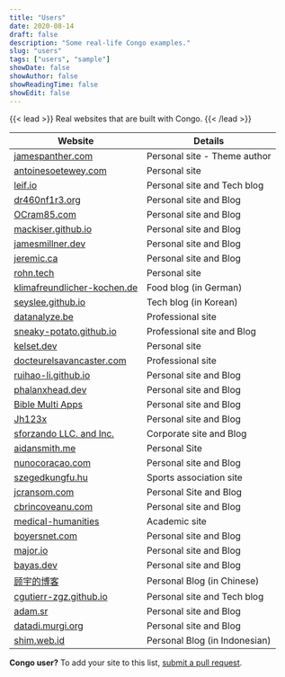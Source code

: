 ```yaml
---
title: "Users"
date: 2020-08-14
draft: false
description: "Some real-life Congo examples."
slug: "users"
tags: ["users", "sample"]
showDate: false
showAuthor: false
showReadingTime: false
showEdit: false
---
```


{{< lead >}}
Real websites that are built with Congo.
{{< /lead >}}

| Website                                                                | Details                      |
| ---------------------------------------------------------------------- | ---------------------------- |
| [jamespanther.com](https://jamespanther.com)                           | Personal site - Theme author |
| [antoinesoetewey.com](https://antoinesoetewey.com/)                    | Personal site                |
| [leif.io](https://leif.io/)                                            | Personal site and Tech blog  |
| [dr460nf1r3.org](https://dr460nf1r3.org/)                              | Personal site and Blog       |
| [OCram85.com](https://ocram85.com)                                     | Personal site and Blog       |
| [mackiser.github.io](https://mackiser.github.io)                       | Personal site and Blog       |
| [jamesmillner.dev](https://jamesmillner.dev)                           | Personal site and Blog       |
| [jeremic.ca](https://jeremic.ca)                                       | Personal site and Blog       |
| [rohn.tech](https://rohn.tech)                                         | Personal site                |
| [klimafreundlicher-kochen.de](https://www.klimafreundlicher-kochen.de) | Food blog (in German)        |
| [seyslee.github.io](https://seyslee.github.io)                         | Tech blog (in Korean)        |
| [datanalyze.be](https://datanalyze.be/)                                | Professional site            |
| [sneaky-potato.github.io](https://sneaky-potato.github.io/)            | Professional site and Blog   |
| [kelset.dev](https://kelset.dev)                                       | Personal site                |
| [docteurelsavancaster.com](https://docteurelsavancaster.com/)          | Professional site            |
| [ruihao-li.github.io](https://ruihao-li.github.io/)                    | Personal site and Blog       |
| [phalanxhead.dev](https://phalanxhead.dev)                             | Personal site and Blog       |
| [Bible Multi Apps](https://hotlittlewhitedog.gitlab.io/biblemulti)     | Personal site and Blog       |
| [Jh123x](https://jh123x.com/)                                          | Personal site and Blog       |
| [sforzando LLC. and Inc.](https://sfz.dev/)                            | Corporate site and Blog      |
| [aidansmith.me](https://aidansmith.me/)                                | Personal Site                |
| [nunocoracao.com](https://nunocoracao.com)                             | Personal site and Blog       |
| [szegedkungfu.hu](https://balance-se.github.io/)                       | Sports association site      |
| [jcransom.com](https://www.jcransom.com/)                              | Personal Site and Blog       |
| [cbrincoveanu.com](https://www.cbrincoveanu.com/)                      | Personal site and Blog       |
| [medical-humanities](https://medical-humanities.org)                   | Academic site                |
| [boyersnet.com](https://boyersnet.com)                                 | Personal site and Blog       |
| [major.io](https://major.io)                                           | Personal site and Blog       |
| [bayas.dev](https://bayas.dev)                                         | Personal site and Blog       |
| [顾宇的博客](https://www.guyu.me/)                                       | Personal Blog (in Chinese)   |
| [cgutierr-zgz.github.io](https://cgutierr-zgz.github.io/)              | Personal site and Tech blog  |
| [adam.sr](https://adam.sr)                                             | Personal site and Blog       |
| [datadi.murgi.org](https://datadi.murgi.org)                           | Personal site and Blog       |
| [shim.web.id](https://shim.web.id)                                     | Personal Blog (in Indonesian)       |

**Congo user?** To add your site to this list, [submit a pull request](https://github.com/jpanther/congo/blob/dev/exampleSite/content/users.md).

